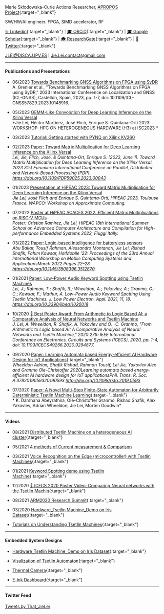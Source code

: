 Marie Skłodowska-Curie Actions Researcher, [APROPOS Project](https://projects.tuni.fi/apropos/){:target="_blank"} 

SW/HW/AI engineer.
FPGA, SIMD accelerator, RF

[❇️ Linkedin](https://www.linkedin.com/in/jie-l-142889139/){:target="_blank"} 
  |
[🎓 ORCiD](https://orcid.org/0000-0002-9998-9503){:target="_blank"} 
  |   [🎓 Google Scholar](https://scholar.google.com/citations?user=g0nZZiMAAAAJ&hl=en&oi=ao){:target="_blank"} 
  |   [🎓 ResearchGate](https://www.researchgate.net/profile/Jie-Lei-2){:target="_blank"}
 |   [🐧 Twitter](https://twitter.com/That_JieLei){:target="_blank"}

JLEI@DISCA.UPV.ES  | Jie.Lei.contact@gmail.com 


---

#### **Publications and Presentations**


- 06/2023 [Towards Benchmarking GNSS Algorithms on FPGA using SyDR](https://ieeexplore.ieee.org/abstract/document/10148916)
<br />  A. Grenier et al., "Towards Benchmarking GNSS Algorithms on FPGA using SyDR," 2023 International Conference on Localization and GNSS (ICL-GNSS), Castellón, Spain, 2023, pp. 1-7, doi: 10.1109/ICL-GNSS57829.2023.10148916.

- 05/2023 [GEMM-Like Convolution for Deep Learning Inference on the Xilinx Versal](H32023/H3_PAGE.md)
<br />  *Jie Lei, Héctor Martínez, José Flich, Enrique S. Quintana-Ortí
2023 WORKSHOP: HPC ON HETEROGENEOUS HARDWARE (H3) at ISC2023 *

- 03/2023 [Tutorial: Getting started with PYNQ on Xilinx KV260](https://github.com/aproposorg/KV260-PYNQ-tutorial)

- 02/2023 [Paper: Toward Matrix Multiplication for Deep Learning Inference on the Xilinx Versal](PDP/PDP_PAGE.md)
<br />  *Lei, Jie, Flich, José, & Quintana-Ort, Enrique S. (2023, June 1). Toward Matrix Multiplication for Deep Learning Inference on the Xilinx Versal. 2023 31st Euromicro International Conference on Parallel, Distributed and Network-Based Processing (PDP). https://doi.org/10.1109/PDP59025.2023.00043*

- 01/2023 [Presentation at HiPEAC 2023: Toward Matrix Multiplication for Deep Learning Inference on the Xilinx Versal](https://www.hipeac.net/2023/toulouse/#/program/sessions/8045/)
<br />  *Jie Lei, José Flich and Enrique S. Quintana-Ortí, HiPEAC 2023, Toulouse France. WAPCO: Workshop on Approximate Computing.*

- 07/2022 [Poster at HiPEAC ACACES 2022: Efficient Matrix Multiplications on RISC-V MCUs](https://www.crissmath.com/assets/pdf/poster.pdf)
<br />  *Poster: Cristian Ramírez, Jie Lei, HiPEAC 18th International Summer School on Advanced Computer Architecture and Compilation for High-performance Embedded Systems  2022, Fiuggi Itally.*


- 03/2022 [Paper: Logic-based intelligence for batteryless sensors](https://dl.acm.org/doi/abs/10.1145/3508396.3512870)
<br />  *Abu Bakar, Tousif Rahman, Alessandro Montanari, Jie Lei, Rishad Shafik, Fahim Kawsar, HotMobile '22: Proceedings of the 23rd Annual International Workshop on Mobile Computing Systems and ApplicationsMarch 2022 Pages 22–28 https://doi.org/10.1145/3508396.3512870*


- 01/2021 [Paper: Low-Power Audio Keyword Spotting using Tsetlin Machines](KWSTM/DEMO0.md)
<br />  *Lei, J.; Rahman, T.; Shafik, R.; Wheeldon, A.; Yakovlev, A.; Granmo, O.-C.; Kawsar, F.; Mathur, A. Low-Power Audio Keyword Spotting Using Tsetlin Machines. J. Low Power Electron. Appl. 2021, 11, 18. https://doi.org/10.3390/jlpea11020018*


- 10/2020 [👑 Best Poster Award: From Arithmetic to Logic Based AI: a Comparative Analysis of Neural Networks and Tsetlin Machine](ICECS2020/ICECS2020_PAGE.md)
<br /> *J. Lei, A. Wheeldon, R. Shafik, A. Yakovlev and O. -C. Granmo, "From Arithmetic to Logic based AI: A Comparative Analysis of Neural Networks and Tsetlin Machine," 2020 27th IEEE International Conference on Electronics, Circuits and Systems (ICECS), 2020, pp. 1-4, doi: 10.1109/ICECS49266.2020.9294877.*

- 09/2020 [Paper: Learning Automata based Energy-efficient AI Hardware Design for IoT Applications](https://doi.org/10.1098/rsta.2019.0593){:target="_blank"}
<br /> *Wheeldon Adrian, Shafik Rishad, Rahman Tousif, Lei Jie, Yakovlev Alex and Granmo Ole-Christoffer 2020Learning automata based energy-efficient AI hardware design for IoT applicationsPhil. Trans. R. Soc. A.3782019059320190593
http://doi.org/10.1098/rsta.2019.0593*

- 07/2020 [Paper: A Novel Multi-Step Finite-State Automaton for Arbitrarily Deterministic Tsetlin Machine Learning](https://arxiv.org/abs/2007.02114){:target="_blank"}
<br /> * K. Darshana Abeyrathna, Ole-Christoffer Granmo, Rishad Shafik, Alex Yakovlev, Adrian Wheeldon, Jie Lei, Morten Goodwin*

---

#### **Videos**

- 08/2021 [Distributed Tsetlin Machine on a heterogeneous AI cluster](https://twitter.com/That_JieLei/status/1424674605126623234){:target="_blank"}
  
- 05/2021 [4 methods of Current measurement & Comparison](CurrentMeasurement/text.md)

- 03/2021 [Voice Recognition on the Edge (microcontroller) with Tsetlin Machines](https://youtu.be/M_lY8SJH3yo){:target="_blank"}

- 01/2021 [Keyword Spotting demo using Tsetlin Machine](https://youtu.be/JW0tztpjX8k){:target="_blank"}

- 12/2020 [👑 ICECS 2020 Poster Video: Comparing Neural networks with the Tsetlin Machin](https://youtu.be/9kjk-lMhSrM){:target="_blank"}

- 08/2021 [ARM2020 Research Summit](https://youtu.be/N-wkgibJAZE){:target="_blank"}

- 03/2020 [Hardware_Tsetlin Machine_Demo on Iris Dataset](https://youtu.be/BzaPGByX-hg){:target="_blank"}

- [Tutorials on Understanding Tsetlin Machines](https://youtube.com/playlist?list=PLQTEHj1nqgNmBHtiw5l5cOs986WUKp8FZ){:target="_blank"}




---
#### **Embedded System Designs**

- [Hardware_Tsetlin Machine_Demo on Iris Dataset](https://github.com/JieGH/Hardware_TM_Demo){:target="_blank"}


- [Visulization of Tsetlin Automaton](https://github.com/JieGH/The-Ruler-of-Tsetlin-Automaton){:target="_blank"}

- [Thermal Camera](https://github.com/JieGH/Thermal-Camera){:target="_blank"}

- [E-ink Dashboard](https://github.com/JieGH/Epaper-Dashboard_7.5inch){:target="_blank"}


---
#### **Twitter Feed**

<a class="twitter-timeline" href="https://twitter.com/That_JieLei?ref_src=twsrc%5Etfw">Tweets by That_JieLei</a> <script async src="https://platform.twitter.com/widgets.js" charset="utf-8"></script>
